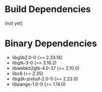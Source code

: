 


# Build Dependencies
 (not yet)

# Binary Dependencies
- libglib2.0-0 (>= 2.33.14)
- libgtk-3-0 (>= 3.16.2)
- libwebkit2gtk-4.0-37 (>= 2.10.0)
- libc6 (>= 2.35)
- libgdk-pixbuf-2.0-0 (>= 2.22.0)
- libpango-1.0-0 (>= 1.14.0)
